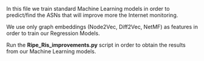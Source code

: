 In this file we train standard Machine Learning models in order to 
predict/find the ASNs that will improve more the Internet monitoring.

We use only graph embeddings (Node2Vec, Diff2Vec, NetMF) as features in order to train our Regression Models.

Run the **Ripe_Ris_improvements.py** script in order to obtain the results from our Machine Learning models.


